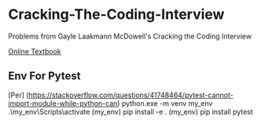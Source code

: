 # Cracking-The-Coding-Interview
Problems from Gayle Laakmann McDowell's Cracking the Coding Interview

[Online Textbook](https://cin.ufpe.br/~fbma/Crack/Cracking%20the%20Coding%20Interview%20189%20Programming%20Questions%20and%20Solutions.pdf)

## Env For Pytest
[Per] (https://stackoverflow.com/questions/41748464/pytest-cannot-import-module-while-python-can)
python.exe -m venv my_env
.\my_env\Scripts\activate
(my_env) pip install -e .
(my_env) pip install pytest